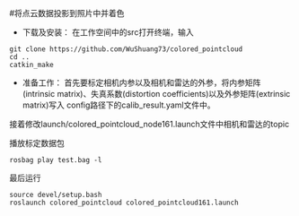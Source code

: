 #将点云数据投影到照片中并着色
- 下载及安装：
在工作空间中的src打开终端，输入
```
git clone https://github.com/WuShuang73/colored_pointcloud
cd ..
catkin_make
```
- 准备工作：
首先要标定相机内参以及相机和雷达的外参，将内参矩阵(intrinsic matrix)、失真系数(distortion coefficients)以及外参矩阵(extrinsic matrix)写入 config路径下的calib_result.yaml文件中。

接着修改launch/colored_pointcloud_node161.launch文件中相机和雷达的topic

播放标定数据包
```
rosbag play test.bag -l
```
最后运行
```
source devel/setup.bash
roslaunch colored_pointcloud colored_pointcloud161.launch 
```
